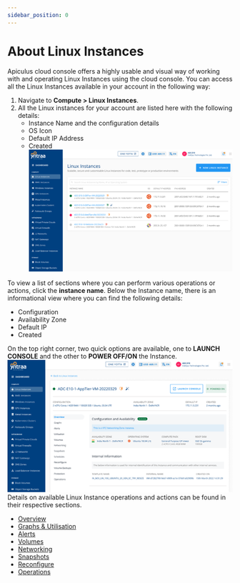 ```yaml
---
sidebar_position: 0
---
```

# About Linux Instances

Apiculus cloud console offers a highly usable and visual way of working with and operating Linux Instances using the cloud console. You can access all the Linux Instances available in your account in the following way:

1. Navigate to **Compute > Linux Instances**.
2. All the Linux instances for your account are listed here with the following details:
	- Instance Name and the configuration details
	- OS Icon
	- Default IP Address
	- Created
![linuxinstance](img/linuxinstance.png)

To view a list of sections where you can perform various operations or actions, click the **instance name**. Below the Instance name, there is an informational view where you can find the following details:

- Configuration
- Availability Zone
- Default IP
- Created 

On the top right corner, two quick options are available, one to **LAUNCH CONSOLE** and the other to **POWER OFF/ON** the Instance.
![poweron](img/poweron.png)
Details on available Linux Instance operations and actions can be found in their respective sections.

- [Overview](docs/Subscribers/Compute/LinuxInstances/Overview.md)
- [Graphs & Utilisation](ViewingGraphsandUtilizationofLinuxInstances.md)
- [Alerts](docs/Subscribers/Networking/VirtualFirewall/FirewallInstances/ConfiguringAlerts.md)
- [Volumes](docs/Subscribers/Networking/VirtualFirewall/FirewallInstances/VolumeManagement.md)
- [Networking](docs/Subscribers/Networking/VirtualFirewall/FirewallInstances/NetworkingManagement.md)
- [Snapshots](WorkingwithLinuxInstanceSnapshots.md)
- [Reconfigure](docs/Subscribers/Compute/LinuxInstances/ReconfiguringLinuxInstances.md)
- [Operations](docs/Subscribers/Compute/LinuxInstances/Operations.md)





